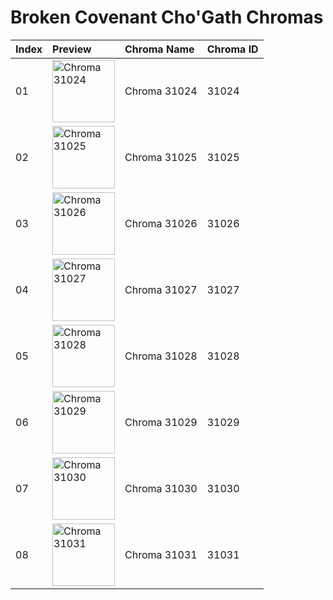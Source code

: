 # Broken Covenant Cho'Gath Chromas

| Index | Preview | Chroma Name | Chroma ID |
|:---|:---|:---|:---|
| 01 | <img src='https://raw.communitydragon.org/latest/plugins/rcp-be-lol-game-data/global/default/v1/champion-chroma-images/31/31024.png' alt='Chroma 31024' width='100'> | Chroma 31024 | 31024 |
| 02 | <img src='https://raw.communitydragon.org/latest/plugins/rcp-be-lol-game-data/global/default/v1/champion-chroma-images/31/31025.png' alt='Chroma 31025' width='100'> | Chroma 31025 | 31025 |
| 03 | <img src='https://raw.communitydragon.org/latest/plugins/rcp-be-lol-game-data/global/default/v1/champion-chroma-images/31/31026.png' alt='Chroma 31026' width='100'> | Chroma 31026 | 31026 |
| 04 | <img src='https://raw.communitydragon.org/latest/plugins/rcp-be-lol-game-data/global/default/v1/champion-chroma-images/31/31027.png' alt='Chroma 31027' width='100'> | Chroma 31027 | 31027 |
| 05 | <img src='https://raw.communitydragon.org/latest/plugins/rcp-be-lol-game-data/global/default/v1/champion-chroma-images/31/31028.png' alt='Chroma 31028' width='100'> | Chroma 31028 | 31028 |
| 06 | <img src='https://raw.communitydragon.org/latest/plugins/rcp-be-lol-game-data/global/default/v1/champion-chroma-images/31/31029.png' alt='Chroma 31029' width='100'> | Chroma 31029 | 31029 |
| 07 | <img src='https://raw.communitydragon.org/latest/plugins/rcp-be-lol-game-data/global/default/v1/champion-chroma-images/31/31030.png' alt='Chroma 31030' width='100'> | Chroma 31030 | 31030 |
| 08 | <img src='https://raw.communitydragon.org/latest/plugins/rcp-be-lol-game-data/global/default/v1/champion-chroma-images/31/31031.png' alt='Chroma 31031' width='100'> | Chroma 31031 | 31031 |
